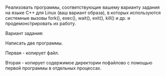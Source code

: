Реализовать программы, соответствующие вашему варианту задания на языке C++
для Linux (ваш вариант образа), в которых используются системные вызовы fork(), exec(),
wait(), exit(), kill() и др. и продемонстрировать их работу.

Вариант задания: 

Написать две программы. 

Первая - копирует файл. 

Вторая - копирует содержимое
директории пофайлово с помощью первой программы в отдельных процессах.
